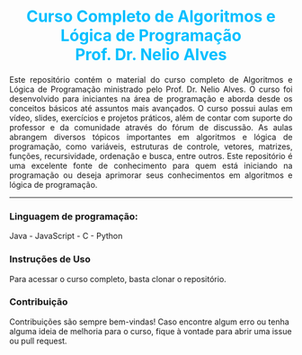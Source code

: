 <!-- Início do cabeçalho -->
<h1 align="center" style="color:#00bfff;">Curso Completo de Algoritmos e Lógica de Programação </br> Prof. Dr. Nelio Alves</h1>

<!-- Descrição -->

<p align="justify">Este repositório contém o material do curso completo de Algoritmos e Lógica de Programação ministrado pelo Prof. Dr. Nelio Alves. O curso foi desenvolvido para iniciantes na área de programação e aborda desde os conceitos básicos até assuntos mais avançados.
O curso possui aulas em vídeo, slides, exercícios e projetos práticos, além de contar com suporte do professor e da comunidade através do fórum de discussão.
As aulas abrangem diversos tópicos importantes em algoritmos e lógica de programação, como variáveis, estruturas de controle, vetores, matrizes, funções, recursividade, ordenação e busca, entre outros.
Este repositório é uma excelente fonte de conhecimento para quem está iniciando na programação ou deseja aprimorar seus conhecimentos em algoritmos e lógica de programação.
</p>
<hr>

<h3>Linguagem de programação:</h3>
<p>Java - JavaScript - C - Python</p>

<h3>Instruções de Uso</h3>
<p>Para acessar o curso completo, basta clonar o repositório.</p>

<h3>Contribuição</h3>
<p>Contribuições são sempre bem-vindas! Caso encontre algum erro ou tenha alguma ideia de melhoria para o curso, fique à vontade para abrir uma issue ou pull request.</p>
